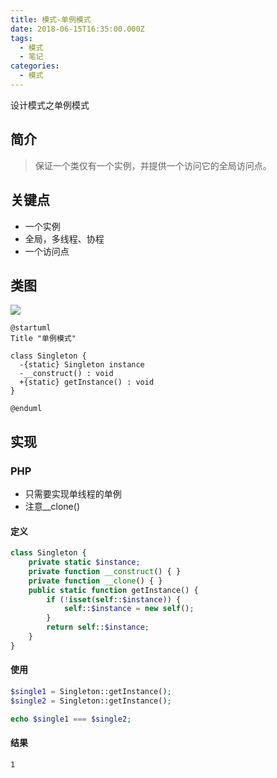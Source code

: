 ```yaml
---
title: 模式-单例模式
date: 2018-06-15T16:35:00.000Z
tags:
  - 模式
  - 笔记
categories:
  - 模式
---
```


设计模式之单例模式

<!-- MORE -->

## 简介
> 保证一个类仅有一个实例，并提供一个访问它的全局访问点。

## 关键点
- 一个实例
- 全局，多线程、协程
- 一个访问点

## 类图
![](http://www.plantuml.com/plantuml/svg/SoWkIImgAStDuGh9BCb9LL1wsZlroRxkPoiMFjtJhyJ5bPoJM5oi49oPbvwJMfAVfr3DfQ2WMmtKL9APN8iadfa75CjBJWL9nySdvmEvHQN99HgQ2bOAPVcPAK1nRRYszDGIJwXwX89QBeVKl1IWIm00)

```plantuml
@startuml
Title "单例模式"

class Singleton {
  -{static} Singleton instance
  -__construct() : void
  +{static} getInstance() : void
}

@enduml
```


## 实现
### PHP
- 只需要实现单线程的单例
- 注意__clone()

#### 定义
```PHP
class Singleton {
    private static $instance;
    private function __construct() { }
    private function __clone() { }
    public static function getInstance() {
        if (!isset(self::$instance)) {
            self::$instance = new self();
        }
        return self::$instance;
    }
}
```

#### 使用
```PHP
$single1 = Singleton::getInstance();
$single2 = Singleton::getInstance();

echo $single1 === $single2;
```

#### 结果
```
1
```
